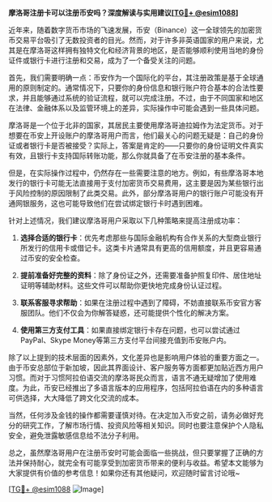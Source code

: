**摩洛哥注册卡可以注册币安吗？深度解读与实用建议[[TG💪+ @esim1088](https://t.me/s/esim1088)]**

近年来，随着数字货币市场的飞速发展，币安（Binance）这一全球领先的加密货币交易平台吸引了无数投资者的目光。然而，对于许多非英语国家的用户来说，尤其是在摩洛哥这样拥有独特文化和经济背景的地区，是否能够顺利使用当地的身份证件或银行卡进行注册和交易，成为了一个备受关注的问题。

首先，我们需要明确一点：币安作为一个国际化的平台，其注册政策是基于全球通用的原则制定的。通常情况下，只要你的身份信息和银行账户符合基本的合法性要求，并且能够通过系统的验证流程，就可以完成注册。不过，由于不同国家和地区在法律、金融体系以及监管环境上的差异，实际操作中可能会遇到一些具体问题。

摩洛哥是一个位于北非的国家，其居民主要使用摩洛哥迪拉姆作为法定货币。对于想要在币安上开设账户的摩洛哥用户而言，他们最关心的问题无疑是：自己的身份证或者银行卡是否被接受？实际上，答案是肯定的——只要你的身份证明文件真实有效，且银行卡支持国际转账功能，那么你就具备了在币安注册的基本条件。

但是，在实际操作过程中，仍然存在一些需要注意的地方。例如，有些摩洛哥本地发行的银行卡可能无法直接用于支付加密货币交易费用，这主要是因为某些银行出于风险控制的原因限制了此类交易。此外，部分摩洛哥用户的银行账户可能没有开通网银服务，这也可能导致他们在尝试绑定银行卡时遇到困难。

针对上述情况，我们建议摩洛哥用户采取以下几种策略来提高注册成功率：

1. **选择合适的银行卡**：优先考虑那些与国际金融机构有合作关系的大型商业银行所发行的信用卡或借记卡。这类卡片通常具有更高的信用额度，并且更容易通过币安的安全检查。

2. **提前准备好完整的资料**：除了身份证之外，还需要准备护照复印件、居住地址证明等辅助材料。这些文件可以帮助你更快地完成身份认证过程。

3. **联系客服寻求帮助**：如果在注册过程中遇到了障碍，不妨直接联系币安官方客服团队。他们不仅会为你解答疑惑，还可能提供个性化的解决方案。

4. **使用第三方支付工具**：如果直接绑定银行卡存在问题，也可以尝试通过PayPal、Skype Money等第三方支付平台间接充值到币安账户内。

除了以上提到的技术层面的因素外，文化差异也是影响用户体验的重要方面之一。由于币安总部位于新加坡，因此其界面设计、客户服务等方面都更加贴近西方用户习惯。而对于习惯阿拉伯语交流的摩洛哥民众而言，语言不通无疑增加了使用难度。为此，币安已经推出了多语言版本的应用程序，包括阿拉伯语在内的多种语言可供选择，大大降低了跨文化交流的成本。

当然，任何涉及金钱的操作都需要谨慎对待。在决定加入币安之前，请务必做好充分的研究工作，了解市场行情、投资风险等相关知识。同时也要注意保护个人隐私安全，避免泄露敏感信息给不法分子利用。

总之，虽然摩洛哥用户在注册币安时可能会面临一些挑战，但只要掌握了正确的方法并保持耐心，就完全有可能享受到加密货币带来的便利与收益。希望本文能够为大家提供有价值的参考信息！如果你还有其他疑问，欢迎随时留言讨论哦~

[[TG💪+ @esim1088](https://t.me/s/esim1088) ![Image](https://i.postimg.cc/4NQfJmqS/Snipaste-2025-05-13-00-14-12.png)]